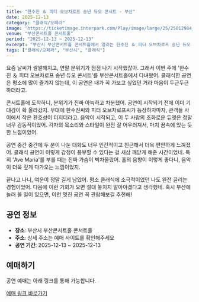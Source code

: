 ```yaml
---
title: "한수진 ＆ 피터 오브차로프 송년 듀오 콘서트 - 부산"
date: 2025-12-13
category: "클래식/오페라"
image: "https://ticketimage.interpark.com/Play/image/large/25/25012984_p.gif"
venue: "부산콘서트홀 콘서트홀"
period: "2025-12-13 ~ 2025-12-13"
excerpt: "부산시 부산콘서트홀 콘서트홀에서 열리는 한수진 ＆ 피터 오브차로프 송년 듀오 콘서트 - 부산"
tags: ["클래식/오페라", "부산시", "클래식"]
---
```


요즘 날씨가 쌀쌀해지고, 연말 분위기가 점점 나기 시작했잖아. 그래서 이번 주에 '한수진 ＆ 피터 오브차로프 송년 듀오 콘서트'를 부산콘서트홀에서 다녀왔어. 클래식한 공연은 평소에 많이 즐기지 않는데, 이 공연은 내가 꼭 가보고 싶었던 거라 마음이 두근두근하더라고.

콘서트홀에 도착하니, 분위기가 진짜 아늑하고 차분했어. 공연이 시작되기 전에 이미 기대감이 확 올라갔지. 무대에 한수진씨와 피터 오브차로프씨가 등장하자마자, 관객들 사이에서 작은 환호성이 터지더라고. 음악이 시작되고, 이 두 사람의 조화로운 듀엣은 정말 너무 감동적이었어. 각자의 목소리와 스타일이 완전 잘 어우러져서, 마치 꿈속에 있는 듯한 느낌이었어.

공연 중간 중간에 두 분이 나눈 대화도 너무 인간적이고 친근해서 더욱 편안하게 느껴졌어. 클래식 공연이 이렇게 감정이 풍부할 수 있다는 걸 새삼 깨닫게 해준 시간이었네. 특히 'Ave Maria'를 부를 때는 진짜 가슴이 벅차올랐어. 홀의 음향이 이렇게 좋다니, 음악이 더욱 깊게 다가오는 느낌이었지.

끝나고 나니, 여운이 정말 길게 남았어. 평소 클래식에 소극적이었던 나도 완전 끌리는 경험이었어. 다음에 이런 기회가 오면 절대 놓치지 말아야겠다고 생각했네. 혹시 부산에 놀러 올 일이 있으면, 이런 멋진 공연 꼭 관람해보길 추천해!

## 공연 정보

- **장소**: 부산시 부산콘서트홀 콘서트홀
- **주소**: 상세 주소는 예매 사이트를 확인해주세요
- **공연 기간**: 2025-12-13 ~ 2025-12-13

## 예매하기

공연 예매는 아래 링크를 통해 가능합니다.

[예매 링크 바로가기](https://tickets.interpark.com/goods/25012984)
